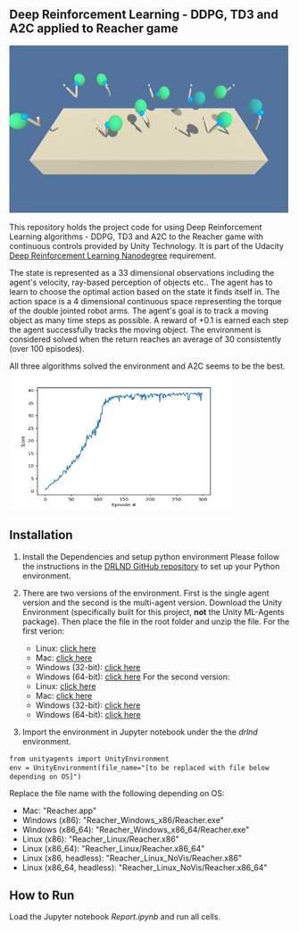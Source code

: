 ## Deep Reinforcement Learning - DDPG, TD3 and A2C applied to Reacher game
<img src='reacher.gif' width="500" height="300">

This repository holds the project code for using Deep Reinforcement Learning algorithms - DDPG, TD3 and A2C to the Reacher game with continuous controls provided by Unity Technology. It is part of the Udacity [Deep Reinforcement Learning Nanodegree](https://www.udacity.com/course/deep-reinforcement-learning-nanodegree--nd893) requirement. 

The state is represented as a 33 dimensional observations including the agent's velocity, ray-based perception of objects etc.. The agent has to learn to choose the optimal action based on the state it finds itself in. The action space is a 4 dimensional continuous space representing the torque of the double jointed robot arms. The agent's goal is to track a moving object as many time steps as possible. A reward of +0.1 is earned each step the agent successfully tracks the moving object. The environment is considered solved when the return reaches an average of 30 consistently (over 100 episodes). 

All three algorithms solved the environment and A2C seems to be the best. 
<img src='A2C_reacher.png' width="400" height="250">

## Installation
1. Install the Dependencies and setup python environment
Please follow the instructions in the [DRLND GitHub repository](https://github.com/udacity/deep-reinforcement-learning) to set up your Python environment.
2. There are two versions of the environment. First is the single agent version and the second is the multi-agent version. Download the Unity Environment (specifically built for this project, **not** the Unity ML-Agents package). Then place the file in the root folder and unzip the file.
For the first verion:
    * Linux: [click here](https://s3-us-west-1.amazonaws.com/udacity-drlnd/P2/Reacher/one_agent/Reacher_Linux.zip)
    * Mac: [click here](https://s3-us-west-1.amazonaws.com/udacity-drlnd/P2/Reacher/one_agent/Reacher.app.zip)
    * Windows (32-bit): [click here](https://s3-us-west-1.amazonaws.com/udacity-drlnd/P2/Reacher/one_agent/Reacher_Windows_x86.zip)
    * Windows (64-bit): [click here](https://s3-us-west-1.amazonaws.com/udacity-drlnd/P2/Reacher/one_agent/Reacher_Windows_x86_64.zip)
For the second version:
    * Linux: [click here](https://s3-us-west-1.amazonaws.com/udacity-drlnd/P2/Reacher/Reacher_Linux.zip)
    * Mac: [click here](https://s3-us-west-1.amazonaws.com/udacity-drlnd/P2/Reacher/Reacher.app.zip)
    * Windows (32-bit): [click here](https://s3-us-west-1.amazonaws.com/udacity-drlnd/P2/Reacher/Reacher_Windows_x86.zip)
    * Windows (64-bit): [click here](https://s3-us-west-1.amazonaws.com/udacity-drlnd/P2/Reacher/Reacher_Windows_x86_64.zip)

3. Import the environment in Jupyter notebook under the the *drlnd* environment.
```
from unityagents import UnityEnvironment
env = UnityEnvironment(file_name="[to be replaced with file below depending on OS]")
```
Replace the file name with the following depending on OS:  
  * Mac: "Reacher.app"
  * Windows (x86): "Reacher_Windows_x86/Reacher.exe"
  * Windows (x86_64): "Reacher_Windows_x86_64/Reacher.exe"
  * Linux (x86): "Reacher_Linux/Reacher.x86"
  * Linux (x86_64): "Reacher_Linux/Reacher.x86_64"
  * Linux (x86, headless): "Reacher_Linux_NoVis/Reacher.x86"
  * Linux (x86_64, headless): "Reacher_Linux_NoVis/Reacher.x86_64"
## How to Run
Load the Jupyter notebook *Report.ipynb* and run all cells.
